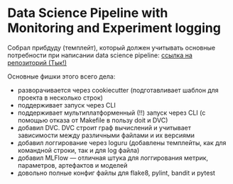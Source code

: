 # Data Science Pipeline with Monitoring and Experiment logging

Собрал прибдуду (темплейт), который должен учитывать основные потребности при написании data science pipeline: <a href="https://github.com/iKintosh/cookiecutter-data-science" target="_blank">ссылка на репозиторий (Тык!)</a>

Основные фишки этого всего дела:
- разворачивается через cookiecutter (подготавливает шаблон для проекта в несколько строк)
- поддерживает запуск через CLI
- поддерживает мультиплатформенный (!!) запуск через CLI (с помощью отказа от Makefile в пользу doit и DVC)
- добавил DVC. DVC строит граф вычислений и учитывает зависимости между различными файлами и их версиями
- добавил логгирование через loguru (добавлены темплейты, как для командной строки, так и для log файла)
- добавил MLFlow — отличная штука для логгирования метрик, параметров, артефактов и моделей
- довольно полные конфиг файлы для flake8, pylint, bandit и pytest

